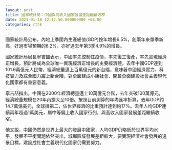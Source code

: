 ```yaml
---
layout: post
title: 國家統計局：中國與高收入國家發展差距繼續收窄
date: 2021-01-18 12:12:50.000000000 +08:00
categories: rthk
---
```


國家統計局公布，內地上季國內生產總值(GDP)按年增長6.5%，創兩年來單季新高，好過市場預期的6.2%，亦好過去年第3季4.9%的增長。

國家統計局局長寧吉喆表示，中國率先控制住疫情，率先復工復產，率先實現經濟正增長，預計將成為全球唯一實現經濟正增長的主要經濟體。去年中國GDP達到101.6萬億元人民幣，經濟總量邁上百萬億元的新台階，意味著中國經濟實力、科技實力及綜合國力躍上新台階，對全面建成小康社會、開啟全面建設社會主義現代化國家都有重要意義。

寧吉喆指出，中國在2000年經濟總量邁上10萬億元台階，去年突破100萬億元，經濟總量規模在20年內擴大至10倍。按照目前測算的年均匯率折算，去年GDP約14.7萬億美元，全球排第二，佔世界經濟的比重預計達到約17%。去年人均GDP連續兩年超過1萬美元，屬中等偏上收入國家行列，與高收入國家發展差距繼續收窄。

他又說，中國仍然是世界上最大的發展中國家，人均GDP仍略低於世界平均水平，發展不平衡問題依然突出，城鄉區域發展差距較大，要實現經濟社會發展的遠景目標，建設成社會主義現代化國家仍需要努力。
